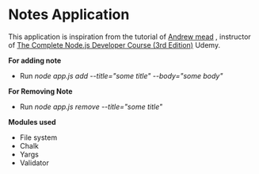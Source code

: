 # Notes Application
This application is inspiration from the tutorial of [Andrew mead](https://github.com/andrewjmead) , instructor of [The Complete Node.js Developer Course (3rd Edition)](https://www.udemy.com/course/the-complete-nodejs-developer-course-2/) Udemy. 

**For adding note**    
 
* Run _node app.js add --title="some title" --body="some body"_

**For Removing Note**   
   
* Run _node app.js remove --title="some title"_
  
**Modules used** 
* File system
* Chalk
* Yargs
* Validator